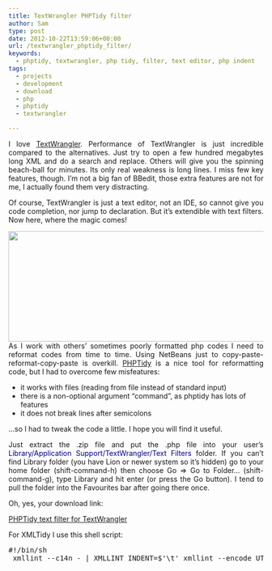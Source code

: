 ```yaml
---
title: TextWrangler PHPTidy filter
author: Sam
type: post
date: 2012-10-22T13:59:06+00:00
url: /textwrangler_phptidy_filter/
keywords:
  - phptidy, textwrangler, php tidy, filter, text editor, php indent
tags:
  - projects
  - development
  - download
  - php
  - phptidy
  - textwrangler

---
```

<p style="text-align: justify;">
  I love <a href="http://www.barebones.com/products/textwrangler/">TextWrangler</a>. Performance of TextWrangler is just incredible compared to the alternatives. Just try to open a few hundred megabytes long XML and do a search and replace. Others will give you the spinning beach-ball for minutes. Its only real weakness is long lines. I miss few key features, though. I&#8217;m not a big fan of BBedit, those extra features are not for me, I actually found them very distracting.
</p>

<p style="text-align: justify;">
  Of course, TextWrangler is just a text editor, not an IDE, so cannot give you code completion, nor jump to declaration. But it&#8217;s extendible with text filters. Now here, where the magic comes!
</p>

<p style="text-align: justify;">
  <a href="http://wizguild.com/wp-content/uploads/2012/10/PHPTidy.png"><img class="aligncenter size-full wp-image-144" title="PHPTidy" alt="" src="http://wizguild.com/wp-content/uploads/2012/10/PHPTidy.png" width="575" height="218" srcset="https://wizguild.com/wp-content/uploads/2012/10/PHPTidy.png 575w, https://wizguild.com/wp-content/uploads/2012/10/PHPTidy-300x113.png 300w" sizes="(max-width: 575px) 100vw, 575px" /></a>As I work with others&#8217; sometimes poorly formatted php codes I need to reformat codes from time to time. Using NetBeans just to copy-paste-reformat-copy-paste is overkill. <a href="https://github.com/cmrcx/phptidy">PHPTidy</a> is a nice tool for reformatting code, but I had to overcome few misfeatures:
</p>

  * it works with files (reading from file instead of standard input)
  * there is a non-optional argument &#8220;command&#8221;, as phptidy has lots of features
  * it does not break lines after semicolons

&#8230;so I had to tweak the code a little. I hope you will find it useful.

<p style="text-align: justify;">
  Just extract the .zip file and put the .php file into your user&#8217;s <span style="color: #000080;">Library/Application Support/TextWrangler/Text Filters</span> folder. If you can&#8217;t find Library folder (you have Lion or newer system so it&#8217;s hidden) go to your home folder (shift-command-h) then choose Go => Go to Folder&#8230; (shift-command-g), type Library and hit enter (or press the Go button). I tend to pull the folder into the Favourites bar after going there once.
</p>

Oh, yes, your download link:

[PHPTidy text filter for TextWrangler][1]

For XMLTidy I use this shell script:

<pre>#!/bin/sh
 xmllint --c14n - | XMLLINT_INDENT=$'\t' xmllint --encode UTF-8 --format -</pre>


 [1]: http://wizguild.com/wp-content/uploads/2012/10/PHPTidy.php_.zip
